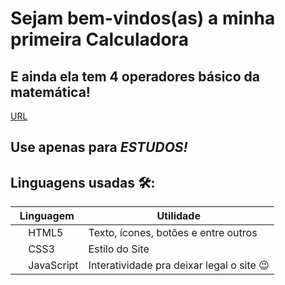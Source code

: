 # Sejam bem-vindos(as) a minha primeira Calculadora
## E ainda ela tem 4 operadores básico da matemática!

<a href="https://arthurferreira-dev.github.io/Calculadora-Mestre/">URL</a>

## Use apenas para <em>ESTUDOS!</em>

## Linguagens usadas 🛠️:
| Linguagem | Utilidade |
|------------|-----------|
| <img src="https://cdn-icons-png.flaticon.com/512/732/732212.png" width="16"> HTML5 | Texto, ícones, botões e entre outros |
| <img src="https://cdn-icons-png.flaticon.com/512/732/732190.png" width="16"> CSS3 | Estilo do Site |
| <img src="https://cdn-icons-png.flaticon.com/512/5968/5968292.png" width="16"> JavaScript | Interatividade pra deixar legal o site 😉 |
